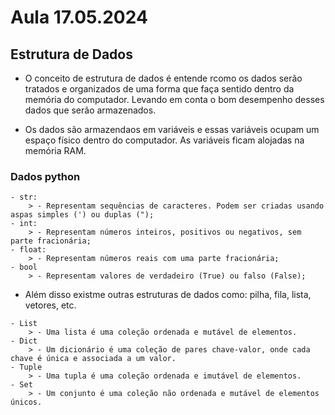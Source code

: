 # Aula 17.05.2024   

## Estrutura de Dados

- O conceito de estrutura de dados é entende rcomo os dados serão tratados e organizados de uma forma que faça sentido dentro da memória do computador. Levando em conta o bom desempenho desses dados que serão armazenados.

- Os dados são armazendaos em variáveis e essas variáveis ocupam um espaço físico dentro do computador. As variáveis ficam alojadas na memória RAM.

### Dados python

```
- str:
    > - Representam sequências de caracteres. Podem ser criadas usando aspas simples (') ou duplas (");
- int:
    > - Representam números inteiros, positivos ou negativos, sem parte fracionária;
- float:
    > - Representam números reais com uma parte fracionária;
- bool
    > - Representam valores de verdadeiro (True) ou falso (False);                
```

- Além disso existme outras estruturas de dados como: pilha, fila, lista, vetores, etc.

```
- List
    > - Uma lista é uma coleção ordenada e mutável de elementos.
- Dict
    > - Um dicionário é uma coleção de pares chave-valor, onde cada chave é única e associada a um valor.
- Tuple
    > - Uma tupla é uma coleção ordenada e imutável de elementos.
- Set
    > - Um conjunto é uma coleção não ordenada e mutável de elementos únicos.
```                